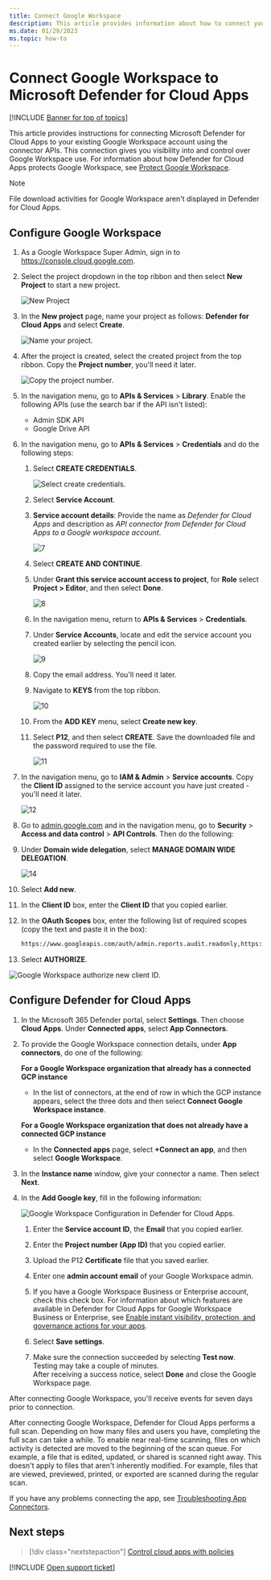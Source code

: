 ```yaml
---
title: Connect Google Workspace 
description: This article provides information about how to connect your Google Workspace to Defender for Cloud Apps using the API connector for visibility and control over use.
ms.date: 01/29/2023
ms.topic: how-to
---
```


# Connect Google Workspace to Microsoft Defender for Cloud Apps

[!INCLUDE [Banner for top of topics](includes/banner.md)]

This article provides instructions for connecting Microsoft Defender for Cloud Apps to your existing Google Workspace account using the connector APIs. This connection gives you visibility into and control over Google Workspace use. For information about how Defender for Cloud Apps protects Google Workspace, see [Protect Google Workspace](protect-google-workspace.md).

> [!NOTE]
> File download activities for Google Workspace aren't displayed in Defender for Cloud Apps.


## Configure Google Workspace

1. As a Google Workspace Super Admin, sign in to <https://console.cloud.google.com>.

1. Select the project dropdown in the top ribbon and then select **New Project** to start a new project.

   ![New Project](media/connect-google-workspace/new-project.png)

1. In the **New project** page, name your project as follows: **Defender for Cloud Apps** and select **Create**.

   ![Name your project.](media/connect-google-workspace/3.jpg)

1. After the project is created, select the created project from the top ribbon. Copy the **Project number**, you'll need it later.
   
   ![Copy the project number.](media/connect-google-workspace/2.jpg)

1. In the navigation menu, go to **APIs & Services** > **Library**.
    Enable the following APIs (use the search bar if the API isn't listed):

    - Admin SDK API
    - Google Drive API
   
1. In the navigation menu, go to **APIs & Services** > **Credentials** and do the following steps:
   
   1. Select **CREATE CREDENTIALS**. 
   
       ![Select create credentials.](media/connect-google-workspace/6.jpg)

   
   1. Select **Service Account**.


   1. **Service account details**: Provide the name as *Defender for Cloud Apps* and description as *API connector from Defender for Cloud Apps to a Google workspace account*. 
   
       ![7](media/connect-google-workspace/10.jpg)

   
   1. Select **CREATE AND CONTINUE**.
   
   1. Under **Grant this service account access to project**, for **Role** select **Project > Editor**, and then select **Done**.
   
       ![8](media/connect-google-workspace/11.jpg)

   
   1. In the navigation menu, return to **APIs & Services** > **Credentials**. 
   
   1. Under **Service Accounts**, locate and edit the service account you created earlier by selecting the pencil icon.
   
       ![9](media/connect-google-workspace/12.jpg)

   
   1. Copy the email address. You'll need it later.
   
   1. Navigate to **KEYS** from the top ribbon. 
   
       ![10](media/connect-google-workspace/13.jpg)

   
   1. From the **ADD KEY** menu, select **Create new key**. 
   
   1. Select **P12**, and then select **CREATE**. Save the downloaded file and the password required to use the file. 
   
       ![11](media/connect-google-workspace/14.jpg)

   
1.  In the navigation menu, go to **IAM & Admin** > **Service accounts**. Copy the **Client ID** assigned to the service account you have just created - you'll need it later.
   
     ![12](media/connect-google-workspace/16.jpg)

   
1. Go to [admin.google.com](https://admin.google.com/) and in the navigation menu, go to **Security** > **Access and data control** > **API Controls**. Then do the following:

1. Under **Domain wide delegation**, select **MANAGE DOMAIN WIDE DELEGATION**.

   ![14](media/connect-google-workspace/17.jpg)

1. Select **Add new**.
   
  1. In the **Client ID** box, enter the **Client ID** that you copied earlier.
  1. In the **OAuth Scopes** box, enter the following list of required scopes (copy the text and paste it in the box):

      ```txt
      https://www.googleapis.com/auth/admin.reports.audit.readonly,https://www.googleapis.com/auth/admin.reports.usage.readonly,https://www.googleapis.com/auth/drive,https://www.googleapis.com/auth/drive.appdata,https://www.googleapis.com/auth/drive.apps.readonly,https://www.googleapis.com/auth/drive.file,https://www.googleapis.com/auth/drive.metadata.readonly,https://www.googleapis.com/auth/drive.readonly,https://www.googleapis.com/auth/drive.scripts,https://www.googleapis.com/auth/admin.directory.user.readonly,https://www.googleapis.com/auth/admin.directory.user.security,https://www.googleapis.com/auth/admin.directory.user.alias,https://www.googleapis.com/auth/admin.directory.orgunit,https://www.googleapis.com/auth/admin.directory.notifications,https://www.googleapis.com/auth/admin.directory.group.member,https://www.googleapis.com/auth/admin.directory.group,https://www.googleapis.com/auth/admin.directory.device.mobile.action,https://www.googleapis.com/auth/admin.directory.device.mobile,https://www.googleapis.com/auth/admin.directory.user
      ```

1. Select **AUTHORIZE**. 

  ![Google Workspace authorize new client ID.](media/connect-google-workspace/google-workspace-authorize-new-client-id.png)

   
## Configure Defender for Cloud Apps

1. In the Microsoft 365 Defender portal, select **Settings**. Then choose **Cloud Apps**. Under **Connected apps**, select **App Connectors**.

1. To provide the Google Workspace connection details, under **App connectors**, do one of the following:

    **For a Google Workspace organization that already has a connected GCP instance**

    - In the list of connectors, at the end of row in which the GCP instance appears, select the three dots and then select **Connect Google Workspace instance**.

    **For a Google Workspace organization that does not already have a connected GCP instance**

    - In the **Connected apps** page, select **+Connect an app**, and then select **Google Workspace**.

1. In the **Instance name** window, give your connector a name. Then select **Next**.
1. In the **Add Google key**, fill in the following information:

    ![Google Workspace Configuration in Defender for Cloud Apps.](media/connect-google-workspace/cas-config-google-workspace.png "Google Workspace Configuration in Defender for Cloud Apps")

    1. Enter the **Service account ID**, the **Email** that you copied earlier.

    1. Enter the **Project number (App ID)** that you copied earlier.

    1. Upload the P12 **Certificate** file that you saved earlier.

    1. Enter one **admin account email** of your Google Workspace admin.

    1. If you have a Google Workspace Business or Enterprise account, check this check box. For information about which features are available in Defender for Cloud Apps for Google Workspace Business or Enterprise, see [Enable instant visibility, protection, and governance actions for your apps](enable-instant-visibility-protection-and-governance-actions-for-your-apps.md).

    1. Select **Save settings**.

    1. Make sure the connection succeeded by selecting **Test now**.  
    Testing may take a couple of minutes.  
    After receiving a success notice, select **Done** and close the Google Workspace page.

After connecting Google Workspace, you'll receive events for seven days prior to connection.

After connecting Google Workspace, Defender for Cloud Apps performs a full scan. Depending on how many files and users you have, completing the full scan can take a while. To enable near real-time scanning, files on which activity is detected are moved to the beginning of the scan queue. For example, a file that is edited, updated, or shared is scanned right away. This doesn't apply to files that aren't inherently modified. For example, files that are viewed, previewed, printed, or exported are scanned during the regular scan.

If you have any problems connecting the app, see [Troubleshooting App Connectors](troubleshooting-api-connectors-using-error-messages.md).

## Next steps

> [!div class="nextstepaction"]
> [Control cloud apps with policies](control-cloud-apps-with-policies.md)

[!INCLUDE [Open support ticket](includes/support.md)]


